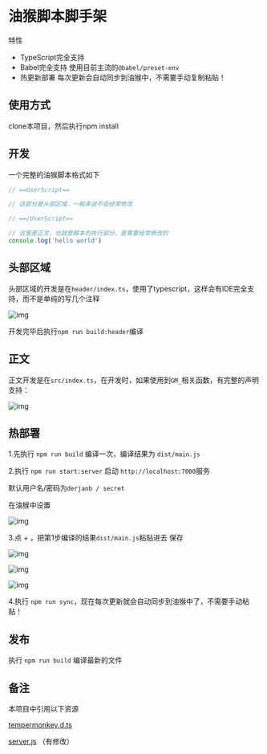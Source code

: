 # 油猴脚本脚手架 

特性
- TypeScript完全支持
- Babel完全支持 使用目前主流的`@babel/preset-env`
- 热更新部署 每次更新会自动同步到油猴中，不需要手动复制粘贴！


## 使用方式

clone本项目，然后执行npm install

## 开发

一个完整的油猴脚本格式如下

```javascript
// ==UserScript==

// 这部分是头部区域，一般来说不会经常修改

// ==/UserScript==

// 这里是正文，也就是脚本的执行部分，是需要经常修改的
console.log('hello world')
```

## 头部区域

头部区域的开发是在`header/index.ts`，使用了typescript，这样会有IDE完全支持，而不是单纯的写几个注释

![img](https://pic.imgdb.cn/item/6506d2f7661c6c8e5458afce.png)


开发完毕后执行`npm run build:header`编译

## 正文

正文开发是在`src/index.ts`，在开发时，如果使用到`GM_`相关函数，有完整的声明支持：

![img](https://pic.imgdb.cn/item/6506d31d661c6c8e5458b3b2.png)



## 热部署

1.先执行 `npm run build` 编译一次，编译结果为 `dist/main.js`

2.执行 `npm run start:server` 启动 `http://localhost:7000`服务

默认用户名/密码为`derjanb / secret`

在油猴中设置

![img](https://pic.imgdb.cn/item/6506d353661c6c8e5458beb1.png)


3.点 + ，把第1步编译的结果`dist/main.js`粘贴进去 保存

![img](https://pic.imgdb.cn/item/6506d37a661c6c8e5458c3a0.png)

![img](https://pic.imgdb.cn/item/6506d37a661c6c8e5458c389.png)

![img](https://pic.imgdb.cn/item/6506d37a661c6c8e5458c393.png)

4.执行 `npm run sync`，现在每次更新就会自动同步到油猴中了，不需要手动粘贴！

## 发布

执行 `npm run build` 编译最新的文件



## 备注

本项目中引用以下资源

[tempermonkey.d.ts](https://www.cnblogs.com/stumpx/p/15211436.html)

[server.js](https://github.com/Tampermonkey/tamperdav/blob/master/server.js)  （有修改）
